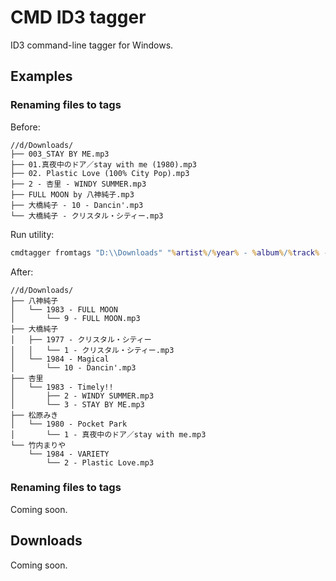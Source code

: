 # CMD ID3 tagger
ID3 command-line tagger for Windows.

## Examples
### Renaming files to tags
Before:
```console
//d/Downloads/
├── 003_STAY BY ME.mp3
├── 01.真夜中のドア／stay with me (1980).mp3
├── 02. Plastic Love (100% City Pop).mp3
├── 2 - 杏里 - WINDY SUMMER.mp3
├── FULL MOON by 八神純子.mp3
├── 大橋純子 - 10 - Dancin'.mp3
└── 大橋純子 - クリスタル・シティー.mp3
```
Run utility:
```cmd
cmdtagger fromtags "D:\\Downloads" "%artist%/%year% - %album%/%track% - %title%"
```
After:
```console
//d/Downloads/
├── 八神純子
│   └── 1983 - FULL MOON
│       └── 9 - FULL MOON.mp3
├── 大橋純子
│   ├── 1977 - クリスタル・シティー
│   │   └── 1 - クリスタル・シティー.mp3
│   └── 1984 - Magical
│       └── 10 - Dancin'.mp3
├── 杏里
│   └── 1983 - Timely!!
│       ├── 2 - WINDY SUMMER.mp3
│       └── 3 - STAY BY ME.mp3
├── 松原みき
│   └── 1980 - Pocket Park
│       └── 1 - 真夜中のドア／stay with me.mp3
└── 竹内まりや
    └── 1984 - VARIETY
        └── 2 - Plastic Love.mp3
```

### Renaming files to tags
Coming soon.

## Downloads
Coming soon.
